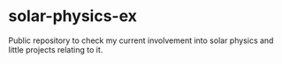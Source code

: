 # solar-physics-ex
Public repository to check my current involvement into solar physics and little projects relating to it.
